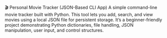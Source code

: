 🎬 Personal Movie Tracker (JSON-Based CLI App)
A simple command-line movie tracker built with Python. This tool lets you add, search, and view movies using a local JSON file for persistent storage. It’s a beginner-friendly project demonstrating Python dictionaries, file handling, JSON manipulation, user input, and control structures.
